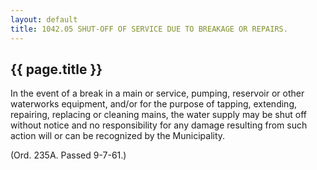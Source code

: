 ---
layout: default 
title: 1042.05 SHUT-OFF OF SERVICE DUE TO BREAKAGE OR REPAIRS.---

{{ page.title }}
----------------

In the event of a break in a main or service, pumping, reservoir or
other waterworks equipment, and/or for the purpose of tapping,
extending, repairing, replacing or cleaning mains, the water supply may
be shut off without notice and no responsibility for any damage
resulting from such action will or can be recognized by the
Municipality.

(Ord. 235A. Passed 9-7-61.)

